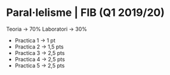 # Paral·lelisme | FIB (Q1 2019/20)
Teoria -> 70%
Laboratori -> 30%
  - Practica 1 -> 1 pt
  - Practica 2 -> 1,5 pts
  - Practica 3 -> 2,5 pts
  - Practica 4 -> 2,5 pts
  - Practica 5 -> 2,5 pts
